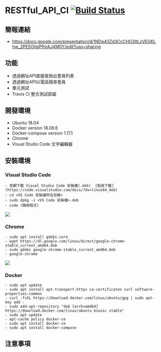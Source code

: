 # RESTful_API_CI [![Build Status](https://travis-ci.org/NCNU-OpenSource/RESTful_API_CI.svg?branch=master)](https://travis-ci.org/NCNU-OpenSource/RESTful_API_CI)

## 簡報連結
- https://docs.google.com/presentation/d/1NDp43Zd3CcCHG3ItLzVEGKLhw_2PESOhbPfhrAJ4M0Y/edit?usp=sharing

## 功能
- 透過網址API直接查詢出會員列表
- 透過網址API以電話搜尋會員
- 單元測試 
- Travis CI 整合測試部屬

## 開發環境
- Ubuntu 18.04
- Docker version 18.09.6
- Docker-compose version 1.17.1
- Chrome
- Visual Studio Code 文字編輯器

## 安裝環境
### Visual Studio Code
```
- 官網下載 Visual Studio Code 安裝檔(.deb)  [點我下載](https://code.visualstudio.com/docs/?dv=linux64_deb)
- cd <VS Code 安裝檔所在目錄>
- sudo dpkg -i <VS Code 安裝檔>.deb
- code (開啟程式)
```
![](https://i.imgur.com/XXu8BAk.png)
### Chrome
```
- sudo apt install gdebi-core
- wget https://dl.google.com/linux/direct/google-chrome-stable_current_amd64.deb
- sudo gdebi google-chrome-stable_current_amd64.deb
- google-chrome
```
![](https://i.imgur.com/RG1mkox.png)
### Docker
```
- sudo apt update
- sudo apt install apt-transport-https ca-certificates curl software-properties-common
- curl -fsSL https://download.docker.com/linux/ubuntu/gpg | sudo apt-key add -
- sudo add-apt-repository "deb [arch=amd64] https://download.docker.com/linux/ubuntu bionic stable"
- sudo apt update
- apt-cache policy docker-ce
- sudo apt install docker-ce
- sudo apt install docker-compose
```
## 注意事項

